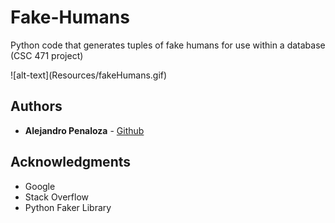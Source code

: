 # Fake-Humans
Python code that generates tuples of fake humans for use within a database (CSC 471 project)

<img align="left">
![alt-text](Resources/fakeHumans.gif)

## Authors

* **Alejandro Penaloza** - [Github](https://github.com/apenaloza7)

## Acknowledgments

* Google
* Stack Overflow
* Python Faker Library